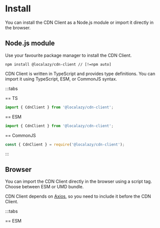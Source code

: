 # Install

You can install the CDN Client as a Node.js module or import it directly in the browser.

## Node.js module

Use your favourite package manager to install the CDN Client.

```shell
npm install @localazy/cdn-client // [!=npm auto]
```

CDN Client is written in TypeScript and provides type definitions. You can import it using TypeScript, ESM, or CommonJS syntax.

:::tabs

== TS
```typescript
import { CdnClient } from '@localazy/cdn-client';
```

== ESM
```javascript
import { CdnClient } from '@localazy/cdn-client';
```

== CommonJS
```javascript
const { CdnClient } = require('@localazy/cdn-client');
```

:::


## Browser

You can import the CDN Client directly in the browser using a script tag. Choose between ESM or UMD bundle.

CDN Client depends on [Axios](https://axios-http.com/docs/intro), so you need to include it before the CDN Client.

:::tabs

== ESM <script type="module">
```html
<script type="module">
import 'https://cdn.jsdelivr.net/npm/axios@1/+esm'
import { CdnClient } from 'https://cdn.jsdelivr.net/npm/@localazy/cdn-client/+esm';
</script>
```

== UMD <script>
```html
<script src="https://cdn.jsdelivr.net/npm/axios@1/dist/axios.min.js"></script>
<script src="https://cdn.jsdelivr.net/npm/@localazy/cdn-client/dist/localazy-cdn.min.js"></script>
<script>
const { CdnClient } = LocalazyCDN;
</script>
```

:::
